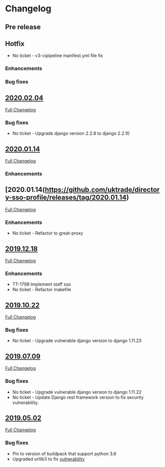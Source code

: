 # Changelog

## Pre release

## Hotfix
- No ticket - v3-cipipeline manifest.yml file fix

### Enhancements

### Bug fixes

## [2020.02.04](https://github.com/uktrade/directory-sso-proxy/releases/tag/2020.02.04)
[Full Changelog](https://github.com/uktrade/directory-sso-proxy/compare/2020.01.14...2020.02.04)

### Bug fixes
- No ticket - Upgrade django version 2.2.8 to django 2.2.10

## [2020.01.14](https://github.com/uktrade/directory-sso-proxy/releases/tag/2020.01.14)
[Full Changelog](https://github.com/uktrade/directory-sso-proxy/compare/2019.12.18...2020.01.14)

### Enhancements

## [2020.01.14(https://github.com/uktrade/directory-sso-profile/releases/tag/2020.01.14)
[Full Changelog](https://github.com/uktrade/directory-sso-profile/compare/2019.12.18...2020.01.14)
### Enhancements
- No ticket - Refactor to great-proxy

## [2019.12.18](https://github.com/uktrade/directory-sso-proxy/releases/tag/2019.12.18)
[Full Changelog](https://github.com/uktrade/directory-sso-proxy/compare/2019.10.22...2019.12.18)

### Enhancements
- TT-1798 Implement staff sso
- No ticket - Refactor makefile

## [2019.10.22](https://github.com/uktrade/directory-sso-proxy/releases/tag/2019.10.22)
[Full Changelog](https://github.com/uktrade/directory-sso-proxy/compare/2019.07.09...2019.10.22)

### Bug fixes
- No ticket - Upgrade vulnerable django version to django 1.11.23

## [2019.07.09](https://github.com/uktrade/directory-sso-proxy/releases/tag/2019.07.09)
[Full Changelog](https://github.com/uktrade/directory-sso-proxy/compare/2019.05.02...2019.07.09)

### Bug fixes

- No ticket - Upgrade vulnerable django version to django 1.11.22
- No ticket - Update Django rest framework version to fix security vulnerability.

## [2019.05.02](https://github.com/uktrade/directory-sso-proxy/releases/tag/2019.05.02)
[Full Changelog](https://github.com/uktrade/directory-sso-proxy/compare/2019.01.10_1...2019.05.02)

### Bug fixes

- Pin to version of buildpack that support python 3.6
- Upgraded urllib3 to fix [vulnerability](https://nvd.nist.gov/vuln/detail/CVE-2019-11324)
